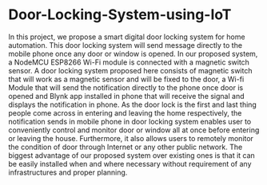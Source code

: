 # Door-Locking-System-using-IoT

In this project, we propose a smart digital door locking system for home automation. This door locking system will send message directly to the mobile phone once any door or window is opened. In our proposed system, a NodeMCU ESP8266 Wi-Fi module is connected with a magnetic switch sensor. A door locking system proposed here consists of magnetic switch that will work as a magnetic sensor and will be fixed to the door, a Wi-fi Module that will send the notification directly to the phone once door is opened and Blynk app installed in phone that will receive the signal and displays the notification in phone. As the door lock is the first and last thing people come across in entering and leaving the home respectively, the notification sends in mobile phone in door locking system enables user to conveniently control and monitor door or window all at once before entering or leaving the house. Furthermore, it also allows users to remotely monitor the condition of door through Internet or any other public network. The biggest advantage of our proposed system over existing ones is that it can be easily installed when and where necessary without requirement of any infrastructures and proper planning.


